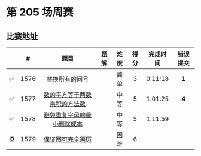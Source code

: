 # 第 205 场周赛

## [比赛地址](https://leetcode-cn.com/contest/weekly-contest-205/)

|  | # | 题目 | 题解 | 难度 | 得分 | 完成时间 | 错误提交 |
| :--: | -- | :--: | -- | :--: | :--: | :--: | :--: |
| ✅ | 1576 | [替换所有的问号](https://leetcode-cn.com/problems/replace-all-s-to-avoid-consecutive-repeating-characters/) | | 简单 | 3 | 0:11:18 | **1** |
| ✅ | 1577 | [数的平方等于两数乘积的方法数](https://leetcode-cn.com/problems/number-of-ways-where-square-of-number-is-equal-to-product-of-two-numbers/) | | 中等 | 5 | 1:01:25 | **4** |
| ✅ | 1578 | [避免重复字母的最小删除成本](https://leetcode-cn.com/problems/minimum-deletion-cost-to-avoid-repeating-letters/) | | 中等 | 5 | 1:11:59 | |
| ❎ | 1579 | [保证图可完全遍历](https://leetcode-cn.com/problems/remove-max-number-of-edges-to-keep-graph-fully-traversable/) | | 困难 | 6 | | |
